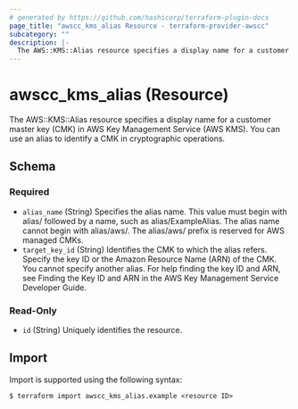 ```yaml
---
# generated by https://github.com/hashicorp/terraform-plugin-docs
page_title: "awscc_kms_alias Resource - terraform-provider-awscc"
subcategory: ""
description: |-
  The AWS::KMS::Alias resource specifies a display name for a customer master key (CMK) in AWS Key Management Service (AWS KMS). You can use an alias to identify a CMK in cryptographic operations.
---
```


# awscc_kms_alias (Resource)

The AWS::KMS::Alias resource specifies a display name for a customer master key (CMK) in AWS Key Management Service (AWS KMS). You can use an alias to identify a CMK in cryptographic operations.



<!-- schema generated by tfplugindocs -->
## Schema

### Required

- `alias_name` (String) Specifies the alias name. This value must begin with alias/ followed by a name, such as alias/ExampleAlias. The alias name cannot begin with alias/aws/. The alias/aws/ prefix is reserved for AWS managed CMKs.
- `target_key_id` (String) Identifies the CMK to which the alias refers. Specify the key ID or the Amazon Resource Name (ARN) of the CMK. You cannot specify another alias. For help finding the key ID and ARN, see Finding the Key ID and ARN in the AWS Key Management Service Developer Guide.

### Read-Only

- `id` (String) Uniquely identifies the resource.

## Import

Import is supported using the following syntax:

```shell
$ terraform import awscc_kms_alias.example <resource ID>
```
